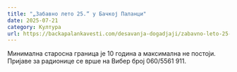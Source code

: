```yaml
---
title: "„Забавно лето 25.“ у Бачкој Паланци"
date: 2025-07-21
category: Култура
url: https://backapalankavesti.com/desavanja-dogadjaji/zabavno-leto-25-u-backoj-palanci/
---
```


Минимална старосна граница је 10 година а максимална не постоји. Пријаве за радионице се врше на Вибер број 060/5561 911.
